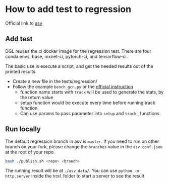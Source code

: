 How to add test to regression
=================================

Official link to [asv](https://asv.readthedocs.io/en/stable/writing_benchmarks.html)


## Add test

DGL reuses the ci docker image for the regression test. There are four conda envs, base, mxnet-ci, pytorch-ci, and tensorflow-ci.

The basic use is execute a script, and get the needed results out of the printed results.

- Create a new file in the tests/regression/
- Follow the example `bench_gcn.py` or the [official instruction](https://asv.readthedocs.io/en/stable/writing_benchmarks.html)
  - function name starts with `track` will be used to generate the stats, by the return value
  - setup function would be execute every time before running track function
  - Can use params to pass parameter into `setup` and `track_` functions

## Run locally

The default regression branch in asv is `master`. If you need to run on other branch on your fork, please change the `branches` value in the `asv.conf.json` at the root of your repo.

```bash
bash ./publish.sh <repo> <branch>
```

The running result will be at `./asv_data/`. You can use `python -m http.server` inside the `html` folder to start a server to see the result
